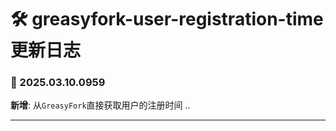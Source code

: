 # **🛠️ greasyfork-user-registration-time 更新日志**

### **📅 2025.03.10.0959**

**新增**: 从`GreasyFork`直接获取用户的注册时间 ..

---
